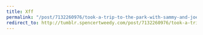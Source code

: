 ```yaml
---
title: Xff
permalink: "/post/7132260976/took-a-trip-to-the-park-with-sammy-and-joey-they"
redirect_to: http://tumblr.spencertweedy.com/post/7132260976/took-a-trip-to-the-park-with-sammy-and-joey-they
---
```


